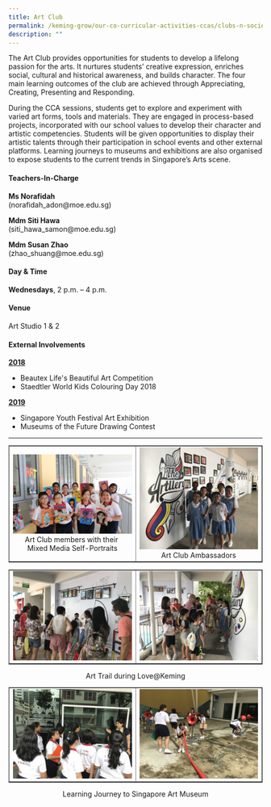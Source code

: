 ```yaml
---
title: Art Club
permalink: /keming-grow/our-co-curricular-activities-ccas/clubs-n-societies/art-club/
description: ""
---
```

<p>The Art Club provides opportunities for students to develop a lifelong passion for the arts. It nurtures students&rsquo; creative expression, enriches social, cultural and historical awareness, and builds character. The four main learning outcomes of the club are achieved through Appreciating, Creating, Presenting and Responding.</p>
<p>During the CCA sessions, students get to explore and experiment with varied art forms, tools and materials. They are engaged in process-based projects, incorporated with our school values to develop their character and artistic competencies. Students will be given opportunities to display their artistic talents through their participation in school events and other external platforms. Learning journeys to museums and exhibitions are also organised to expose students to the current trends in Singapore&rsquo;s Arts scene.</p>
<h4>Teachers-In-Charge</h4>
<p><strong>Ms Norafidah<br /></strong>(norafidah_adon@moe.edu.sg)</p>
<p><strong>Mdm Siti Hawa<br /></strong>(siti_hawa_samon@moe.edu.sg)</p>
<p><strong>Mdm Susan Zhao<br /></strong>(zhao_shuang@moe.edu.sg)</p>
<h4>Day &amp; Time</h4>
<p><strong>Wednesdays</strong>, 2 p.m. &ndash; 4 p.m.</p>
<h4>Venue</h4>
<p>Art Studio 1 &amp; 2</p>
<h4>External Involvements</h4>
<p><strong><u>2018</u></strong></p>
<ul>
<li>Beautex Life's Beautiful Art Competition</li>
<li>Staedtler World Kids Colouring Day 2018</li>
</ul>
<p><strong><u>2019</u></strong></p>
<ul>
<li>Singapore Youth Festival Art Exhibition</li>
<li>Museums of the Future Drawing Contest</li>
</ul>
<hr>
<table style="border-collapse: collapse; width: 100%;" border="1">
<tbody>
<tr>
<td style="width: 50%; text-align: center;">
<img src="/images/ac1.jpeg">
<div>Art Club members with their&nbsp;</div>
<div>Mixed Media Self-Portraits</div>
</td>
<td style="width: 50%; text-align: center;"><img src="/images/ac2.jpg">Art Club Ambassadors</td>
</tr>
</tbody>
</table>
<table style="border-collapse: collapse; width: 100%;" border="1">
<tbody>
<tr>
<td style="width: 50%;"><img src="/images/ac3.jpg"></td>
<td style="width: 50%;"><img src="/images/ac4.jpeg"></td>
</tr>
</tbody>
</table>
<p style="text-align: center;">Art Trail during Love@Keming</p>
<table style="border-collapse: collapse; width: 100%;" border="1">
<tbody>
<tr>
<td style="width: 50%;"><img src="/images/ac5.jpeg"></td>
<td style="width: 50%;"><img src="/images/ac6.jpeg"></td>
</tr>
</tbody>
</table>
<p style="text-align: center;">Learning Journey to Singapore Art Museum</p>